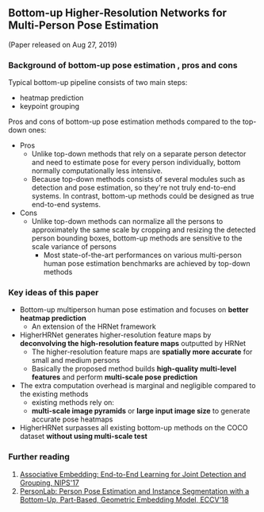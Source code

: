 ## Bottom-up Higher-Resolution Networks for Multi-Person Pose Estimation

(Paper released on Aug 27, 2019)

### Background of bottom-up pose estimation , pros and cons

Typical bottom-up pipeline consists of two main steps:
- heatmap prediction
- keypoint grouping

Pros and cons of bottom-up pose estimation methods compared to the top-down ones:
- Pros
  - Unlike top-down methods that rely on a separate person detector and need to estimate pose for every person individually, bottom normally computationally less intensive.
  - Because top-down methods consists of several modules such as detection and pose estimation, so they're not truly end-to-end systems. In contrast, bottom-up methods could be designed as true end-to-end systems.
- Cons
  - Unlike top-down methods can normalize all the persons to approximately the same scale by cropping and resizing the detected person bounding boxes, bottom-up methods are sensitive to the scale variance of persons
    - Most state-of-the-art performances on various multi-person human pose estimation benchmarks are achieved by top-down methods

### Key ideas of this paper
- Bottom-up multiperson human pose estimation and focuses on **better heatmap prediction**
  - An extension of the HRNet framework
- HigherHRNet generates higher-resolution feature maps by **deconvolving the high-resolution feature maps** outputted by
HRNet
  - The higher-resolution feature maps are **spatially more accurate** for small and medium persons
  - Basically the proposed method builds **high-quality multi-level features** and perform **multi-scale pose prediction**
- The extra computation overhead is marginal and negligible compared to the existing methods
  - existing methods rely on:
  - **multi-scale image pyramids** or **large input image size** to generate accurate pose heatmaps
- HigherHRNet surpasses all existing bottom-up methods on the COCO dataset **without using multi-scale test**

### Further reading
1. [Associative Embedding: End-to-End Learning for Joint Detection and Grouping, NIPS'17](https://papers.nips.cc/paper/6822-associative-embedding-end-to-end-learning-for-joint-detection-and-grouping.pdf)
2. [PersonLab: Person Pose Estimation and Instance Segmentation with a Bottom-Up, Part-Based, Geometric Embedding Model, ECCV'18](https://arxiv.org/pdf/1803.08225.pdf)
